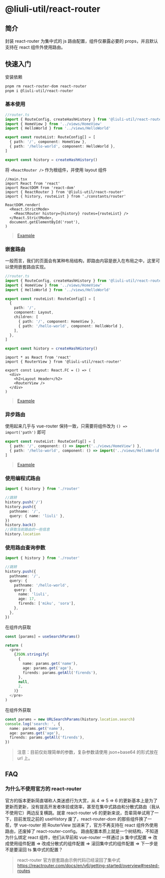 # @liuli-util/react-router

## 简介

封装 react-router 为集中式的 js 路由配置，组件仅暴露必要的 props，并且默认支持在 react 组件外使用路由。

## 快速入门

安装依赖

```sh
pnpm rm react-router-dom react-router
pnpm i @liuli-util/react-router
```

### 基本使用

```ts
//router.ts
import { RouteConfig, createHashHistory } from '@liuli-util/react-router'
import { HomeView } from '../views/HomeView'
import { HelloWorld } from '../views/HelloWorld'

export const routeList: RouteConfig[] = [
  { path: '/', component: HomeView },
  { path: '/hello-world', component: HelloWorld },
]

export const history = createHashHistory()
```

将 `<ReactRouter />` 作为根组件，并使用 layout 组件

```tsx
//main.tsx
import React from 'react'
import ReactDOM from 'react-dom'
import { ReactRouter } from '@liuli-util/react-router'
import { history, routeList } from './constants/router'

ReactDOM.render(
  <React.StrictMode>
    <ReactRouter history={history} routes={routeList} />
  </React.StrictMode>,
  document.getElementById('root'),
)
```

> [Example](https://github.com/rxliuli/liuli-tools/tree/master/examples/react-router-basic-example)

### 嵌套路由

一般而言，我们的页面会有某种布局结构，即路由内容是嵌入在布局之中，这里可以使用嵌套路由实现。

```ts
//router.ts
import { RouteConfig, createHashHistory } from '@liuli-util/react-router'
import { HomeView } from '../views/HomeView'
import { HelloWorld } from '../views/HelloWorld'

export const routeList: RouteConfig[] = [
  {
    path: '/',
    component: Layout,
    children: [
      { path: '/', component: HomeView },
      { path: '/hello-world', component: HelloWorld },
    ],
  },
]

export const history = createHashHistory()
```

```tsx
import * as React from 'react'
import { RouterView } from '@liuli-util/react-router'

export const Layout: React.FC = () => (
  <div>
    <h2>Layout Header</h2>
    <RouterView />
  </div>
)
```

> [Example](https://github.com/rxliuli/liuli-tools/tree/master/examples/react-router-nest-example)

### 异步路由

使用起来几乎与 vue-router 保持一致，只需要将组件改为 `() => import('path')` 即可

```ts
export const routeList: RouteConfig[] = [
  { path: '/', component: () => import('../views/HomeView') },
  { path: '/hello-world', component: () => import('../views/HelloWorld') },
]
```

> [Example](https://github.com/rxliuli/liuli-tools/tree/master/examples/react-router-async-example)

### 使用编程式路由

```ts
import { history } from './router'

//跳转
history.push('/')
history.push({
  pathname: '/',
  query: { name: 'liuli' },
})
history.back()
//获取当前路由的一些信息
history.location
```

### 使用路由查询参数

```ts
import { history } from './router'

//跳转
history.push({
  pathname: '/',
  query: {
    pathname: '/hello-world',
    query: {
      name: 'liuli',
      age: 17,
      firends: ['miku', 'sora'],
    },
  },
})
```

在组件内获取

```ts
const [params] = useSearchParams()

return (
  <pre>
    {JSON.stringify(
      {
        name: params.get('name'),
        age: params.get('age'),
        firends: params.getAll('firends'),
      },
      null,
      2,
    )}
  </pre>
)
```

在组件外获取

```ts
const params = new URLSearchParams(history.location.search)
console.log('search: ', {
  name: params.get('name'),
  age: params.get('age'),
  firends: params.getAll('firends'),
})
```

> 注意：目前仅处理简单的参数，复杂参数请使用 json+base64 的形式放在 url 上。

## FAQ

### 为什么不使用官方的 react-router

官方的版本更新简直堪称人类迷惑行为大赏，从 4 => 5 => 6 的更新基本上是为了更新而更新，没有提高开发者体验或效率，甚至在集中式路由和分散式路由（我从不使用它）两边反复横跳。就拿 react-router v6 的更新来说，吾辈简单试用了一下，目前发现之前的 useHistory 废了，react-router-dom 的那些组件换了一茬，学 vue-router 把 RouterView 加进来了，官方不再支持在 react 组件外使用路由，还废掉了 react-router-config。
路由配置本质上就是一个树结构，不知道为什么绑定 react 组件，他们从早前和 vue-router 一样通过 js 集中式配置 => 改成使用组件配置 => 改成分散式的组件配置 => 滚回集中式的组件配置 => 下一步是不是要滚回 ts 集中式的配置？

> react-router 官方嵌套路由示例代码已经滚回了集中式
> <https://reactrouter.com/docs/en/v6/getting-started/overview#nested-routes>
